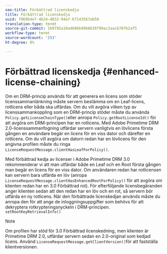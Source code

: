 ```yaml
---
seo-title: Förbättrad licenskedja
title: Förbättrad licenskedja
uuid: f869b4e7-4b24-4832-94a7-b7143567ab58
translation-type: tm+mt
source-git-commit: 1b9792a10ad606b99b6639799ac2aacb707b2af5
workflow-type: tm+mt
source-wordcount: '253'
ht-degree: 0%

---
```



# Förbättrad licenskedja {#enhanced-license-chaining}

Om en DRM-princip används för att generera en licens som stöder licenssammanlänkning måste servern bestämma om en Leaf-licens, rotlicens eller båda ska utfärdas. Om du vill avgöra vilken typ av licenssammankoppling som en DRM-princip stöder måste du använda `Policy.getLicenseChainType()`eller anropa `Policy.getRootLicenseId()` för att avgöra om DRM-principen har en rotlicens. Med Adobe Primetime DRM 2.0-licenssammanfogning utfärdar servern vanligtvis en lövlicens första gången en användare begär en licens för en viss dator och därefter en rotlicens. Om du vill avgöra om datorn redan har en lövlicens för den angivna profilen måste du ringa `LicenseRequestMessage.clientHasLeafForPolicy()`.

Med förbättrad kedja av licenser i Adobe Primetime DRM 3.0 rekommenderar vi att man utfärdar både en Leaf och en Root första gången man begär en licens för en viss dator. Om användaren redan har rotlicensen kan servern bara utfärda en löv (anropa `LicenseRequestMessage.clientHasEnhancedRootForPolicy()` för att avgöra om klienten redan har en 3.0 Förbättrad rot). För efterföljande licensbegäranden anger klienten sedan att den redan har en löv och en rot, så servern bör utfärda en ny rotlicens. När den förbättrade licenskedjan används måste du anropa den för att ange de inloggningsuppgifter som behövs för att dekryptera rotkrypteringsnyckeln i DRM-principen. `setRootKeyRetrievalInfo()`

>[!NOTE]
>
>Om profilen har stöd för 3.0 Förbättrad licenskedning, men klienten är Primetime DRM 2.0, utfärdar servern sedan en 2.0-original som kedjad licens. Använd `LicenseRequestMessage.getClientVersion()`för att fastställa klientversionen.

